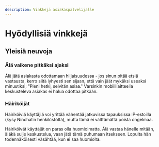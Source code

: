 ```yaml
---
description: Vinkkejä asiakaspalvelijalle
---
```


# Hyödyllisiä vinkkejä

## Yleisiä neuvoja

### Älä vaikene pitkäksi ajaksi

Älä jätä asiakasta odottamaan hiljaisuudessa - jos sinun pitää etsiä vastausta, kerro siitä lyhyesti sen sijaan, että vain jäät mykäksi useaksi minuutiksi; "Pieni hetki, selvitän asiaa." Varsinkin mobiililaitteella keskusteleva asiakas ei halua odottaa pitkään.

### Häiriköijät

Häiriköiviä käyttäjiä voi yrittää vähentää jatkuvissa tapauksissa IP-estoilla \(kysy Ninchatin henkilöstöltä\), mutta tämä ei välttämättä poista ongelmaa.

Häiriköivät käyttäjät on paras olla huomioimatta. Älä vastaa hänelle mitään, äläkä sulje keskustelua, vaan jätä tämä puhumaan itsekseen. Lopulta hän todennäköisesti väsähtää, kun ei saa huomioita.

